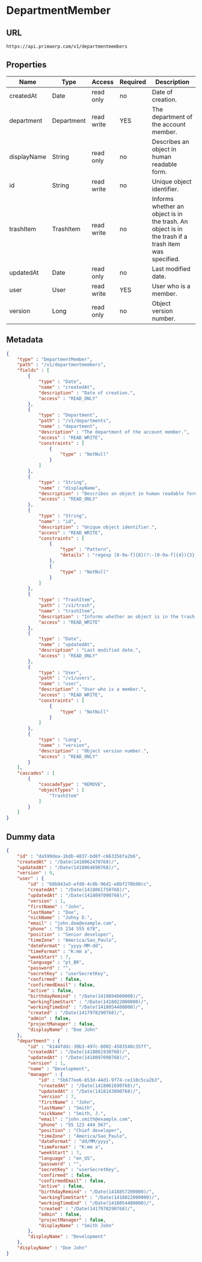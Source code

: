 DepartmentMember
==

## URL

	https://api.primaerp.com/v1/departmentmembers

## Properties

| Name        | Type       | Access     | Required                                                               | Description                                                                                         |
|-------------|------------|------------|------------------------------------------------------------------------|-----------------------------------------------------------------------------------------------------|
| createdAt   | Date       | read only  | no                                                                     | Date of creation.                                                                                   |
| department  | Department | read write | YES                                                                    | The department of the account member.                                                               |
| displayName | String     | read only  | no                                                                     | Describes an object in human readable form.                                                         |
| id          | String     | read write | no                                                                     | Unique object identifier.                                                                           |
| trashItem   | TrashItem  | read write | no                                                                     | Informs whether an object is in the trash. An object is in the trash if a trash item was specified. |
| updatedAt   | Date       | read only  | no                                                                     | Last modified date.                                                                                 |
| user        | User       | read write | YES                                                                    | User who is a member.                                                                               |
| version     | Long       | read only  | no                                                                     | Object version number.                                                                              |

## Metadata

```JSON
{
	"type" : "DepartmentMember",
	"path" : "/v1/departmentmembers",
	"fields" : [
		{
			"type" : "Date",
			"name" : "createdAt",
			"description" : "Date of creation.",
			"access" : "READ_ONLY"
		},
		{
			"type" : "Department",
			"path" : "/v1/departments",
			"name" : "department",
			"description" : "The department of the account member.",
			"access" : "READ_WRITE",
			"constraints" : [
				{
					"type" : "NotNull"
				}
			]
		},
		{
			"type" : "String",
			"name" : "displayName",
			"description" : "Describes an object in human readable form.",
			"access" : "READ_ONLY"
		},
		{
			"type" : "String",
			"name" : "id",
			"description" : "Unique object identifier.",
			"access" : "READ_WRITE",
			"constraints" : [
				{
					"type" : "Pattern",
					"details" : "regexp [0-9a-f]{8}(?:-[0-9a-f]{4}){3}-[0-9a-f]{12}"
				},
				{
					"type" : "NotNull"
				}
			]
		},
		{
			"type" : "TrashItem",
			"path" : "/v1/trash",
			"name" : "trashItem",
			"description" : "Informs whether an object is in the trash. An object is in the trash if a trash item was specified.",
			"access" : "READ_WRITE"
		},
		{
			"type" : "Date",
			"name" : "updatedAt",
			"description" : "Last modified date.",
			"access" : "READ_ONLY"
		},
		{
			"type" : "User",
			"path" : "/v1/users",
			"name" : "user",
			"description" : "User who is a member.",
			"access" : "READ_WRITE",
			"constraints" : [
				{
					"type" : "NotNull"
				}
			]
		},
		{
			"type" : "Long",
			"name" : "version",
			"description" : "Object version number.",
			"access" : "READ_ONLY"
		}
	],
	"cascades" : [
		{
			"cascadeType" : "REMOVE",
			"objectTypes" : [
				"TrashItem"
			]
		}
	]
}
```

## Dummy data

```JSON
{
	"id" : "da599dea-1bdb-4837-bd8f-c663356fa2b6",
	"createdAt" : "/Date(1418062470768)/",
	"updatedAt" : "/Date(1418064690768)/",
	"version" : 9,
	"user" : {
		"id" : "68b943a5-efd0-4c0b-96d1-e8bf270b90cc",
		"createdAt" : "/Date(1418061750768)/",
		"updatedAt" : "/Date(1418097090768)/",
		"version" : 1,
		"firstName" : "John",
		"lastName" : "Doe",
		"nickName" : "Johny D.",
		"email" : "john.doe@example.com",
		"phone" : "55 234 555 678",
		"position" : "Senior developer",
		"timeZone" : "America/Sao_Paulo",
		"dateFormat" : "yyyy-MM-dd",
		"timeFormat" : "K:mm a",
		"weekStart" : 7,
		"language" : "pt_BR",
		"password" : "",
		"secretKey" : "userSecretKey",
		"confirmed" : false,
		"confirmedEmail" : false,
		"active" : false,
		"birthdayRemind" : "/Date(1419894000000)/",
		"workingTimeStart" : "/Date(1418022000000)/",
		"workingTimeEnd" : "/Date(1418054400000)/",
		"created" : "/Date(1417978290768)/",
		"admin" : false,
		"projectManager" : false,
		"displayName" : "Doe John"
	},
	"department" : {
		"id" : "6144fddc-30b3-497c-8002-4503540c35ff",
		"createdAt" : "/Date(1418061930768)/",
		"updatedAt" : "/Date(1418097090768)/",
		"version" : 1,
		"name" : "Development",
		"manager" : {
			"id" : "5b677ee6-653d-44d1-9f74-ce110c5ca2b3",
			"createdAt" : "/Date(1418061690768)/",
			"updatedAt" : "/Date(1418143890768)/",
			"version" : 7,
			"firstName" : "John",
			"lastName" : "Smith",
			"nickName" : "Smith, J.",
			"email" : "john.smith@example.com",
			"phone" : "55 123 444 567",
			"position" : "Chief developer",
			"timeZone" : "America/Sao_Paulo",
			"dateFormat" : "dd/MM/yyyy",
			"timeFormat" : "K:mm a",
			"weekStart" : 7,
			"language" : "en_US",
			"password" : "",
			"secretKey" : "userSecretKey",
			"confirmed" : false,
			"confirmedEmail" : false,
			"active" : false,
			"birthdayRemind" : "/Date(1418857200000)/",
			"workingTimeStart" : "/Date(1418022000000)/",
			"workingTimeEnd" : "/Date(1418054400000)/",
			"created" : "/Date(1417978290768)/",
			"admin" : false,
			"projectManager" : false,
			"displayName" : "Smith John"
		},
		"displayName" : "Development"
	},
	"displayName" : "Doe John"
}
```
